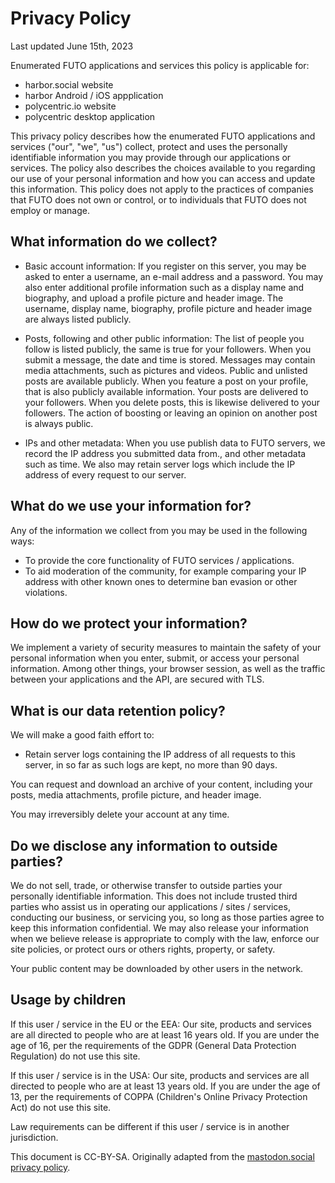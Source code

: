 # Privacy Policy

Last updated June 15th, 2023

Enumerated FUTO applications and services this policy is applicable for:

* harbor.social website
* harbor Android / iOS appplication
* polycentric.io website
* polycentric desktop application

This privacy policy describes how the enumerated FUTO applications and services ("our", "we", "us") collect, protect and uses the personally identifiable information you may provide through our applications or services. The policy also describes the choices available to you regarding our use of your personal information and how you can access and update this information. This policy does not apply to the practices of companies that FUTO does not own or control, or to individuals that FUTO does not employ or manage.

## What information do we collect?

* Basic account information: If you register on this server, you may be asked to enter a username, an e-mail address and a password. You may also enter additional profile information such as a display name and biography, and upload a profile picture and header image. The username, display name, biography, profile picture and header image are always listed publicly.

* Posts, following and other public information: The list of people you follow is listed publicly, the same is true for your followers. When you submit a message, the date and time is stored. Messages may contain media attachments, such as pictures and videos. Public and unlisted posts are available publicly. When you feature a post on your profile, that is also publicly available information. Your posts are delivered to your followers. When you delete posts, this is likewise delivered to your followers. The action of boosting or leaving an opinion on another post is always public.

* IPs and other metadata: When you use publish data to FUTO servers, we record the IP address you submitted data from., and other metadata such as time. We also may retain server logs which include the IP address of every request to our server.

## What do we use your information for?

Any of the information we collect from you may be used in the following ways:

* To provide the core functionality of FUTO services / applications.
* To aid moderation of the community, for example comparing your IP address with other known ones to determine ban evasion or other violations.

## How do we protect your information?

We implement a variety of security measures to maintain the safety of your personal information when you enter, submit, or access your personal information. Among other things, your browser session, as well as the traffic between your applications and the API, are secured with TLS.

## What is our data retention policy?

We will make a good faith effort to:

* Retain server logs containing the IP address of all requests to this server, in so far as such logs are kept, no more than 90 days.

You can request and download an archive of your content, including your posts, media attachments, profile picture, and header image.

You may irreversibly delete your account at any time.

## Do we disclose any information to outside parties?

We do not sell, trade, or otherwise transfer to outside parties your personally identifiable information. This does not include trusted third parties who assist us in operating our applications / sites / services, conducting our business, or servicing you, so long as those parties agree to keep this information confidential. We may also release your information when we believe release is appropriate to comply with the law, enforce our site policies, or protect ours or others rights, property, or safety.

Your public content may be downloaded by other users in the network.

## Usage by children

If this user / service in the EU or the EEA: Our site, products and services are all directed to people who are at least 16 years old. If you are under the age of 16, per the requirements of the GDPR (General Data Protection Regulation) do not use this site.

If this user / service is in the USA: Our site, products and services are all directed to people who are at least 13 years old. If you are under the age of 13, per the requirements of COPPA (Children's Online Privacy Protection Act) do not use this site.

Law requirements can be different if this user / service is in another jurisdiction.

This document is CC-BY-SA. Originally adapted from the [mastodon.social privacy policy](https://mastodon.social/privacy-policy).

